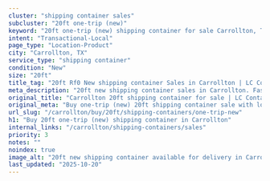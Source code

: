 ```yaml
---
cluster: "shipping container sales"
subcluster: "20ft one-trip (new)"
keyword: "20ft one-trip (new) shipping container for sale Carrollton, TX"
intent: "Transactional-Local"
page_type: "Location-Product"
city: "Carrollton, TX"
service_type: "shipping container"
condition: "New"
size: "20ft"
title_tag: "20ft Rf0 New shipping container Sales in Carrollton | LC Container"
meta_description: "20ft new shipping container sales in Carrollton. Fast delivery, competitive pricing. Serving shipping containers area. Quote ID: Q5G. Call (214) 524-4168 for your free quote today."
original_title: "Carrollton 20ft shipping container for sale | LC Container"
original_meta: "Buy one-trip (new) 20ft shipping container sale with local delivery in Carrollton, TX. LC Container — local Since 2003. Request a fast quote today."
url_slug: "/carrollton/buy/20ft/shipping-containers/one-trip-new"
h1: "Buy 20ft one-trip (new) shipping container in Carrollton"
internal_links: "/carrollton/shipping-containers/sales"
priority: 3
notes: ""
noindex: true
image_alt: "20ft new shipping container available for delivery in Carrollton"
last_updated: "2025-10-20"
---
```


<!-- TODO: Add unique city/inventory copy, images, and internal links here. -->
